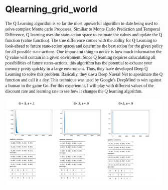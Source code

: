 # Qlearning_grid_world

<span style="font-family:Papyrus"> The Q Learning algorithm is so far the most upowerful algorithm to-date being used to solve complex Monte carlo Processes. Similiar to Monte Carlo Prediction and Temporal Difference, Q learning uses the state-action space to estimate the values and update the Q function (value function). The true difference comes with the ability for Q Learning to look-ahead to future state-action spaces and determine the best action for the given policy for all possible state-actions. One importatnt thing to notice is how much information the Q value will contain in a given enviroment. Since Q learning requires caluculating all possibilities of future states-actions, this algorithm has the potential to exhaust your memory pretty quickly in a large enviroment. Thus, they have developed Deep Q Learning to solve this problem. Basically, they use a Deep Nueral Net to apoximate the Q function and call it a day. This technique was used by Google's DeepMind to win against a human in the game Go. For this experiemnt, I will play with different values of the discount rate and learning rate to see how it changes the Q learning algorithm. 
</span>


<span style="font-family:Papyrus"> 
</span>


<p align="center">
  <img src="qlearninggraph.png" )
</p>
